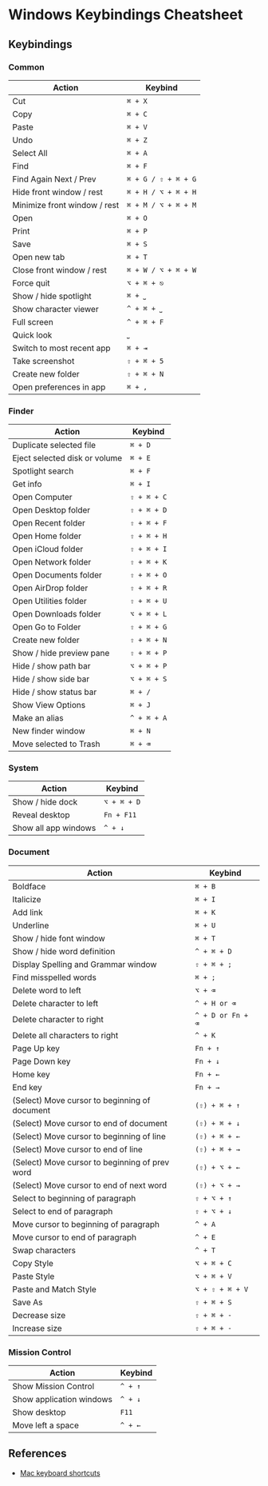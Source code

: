 # Windows Keybindings Cheatsheet

## Keybindings

### Common

| Action                       | Keybind             |
| ---------------------------- | ------------------- |
| Cut                          | `⌘ + X`             |
| Copy                         | `⌘ + C`             |
| Paste                        | `⌘ + V`             |
| Undo                         | `⌘ + Z`             |
| Select All                   | `⌘ + A`             |
| Find                         | `⌘ + F`             |
| Find Again Next / Prev       | `⌘ + G / ⇧ + ⌘ + G` |
| Hide front window / rest     | `⌘ + H / ⌥ + ⌘ + H` |
| Minimize front window / rest | `⌘ + M / ⌥ + ⌘ + M` |
| Open                         | `⌘ + O`             |
| Print                        | `⌘ + P`             |
| Save                         | `⌘ + S`             |
| Open new tab                 | `⌘ + T`             |
| Close front window / rest    | `⌘ + W / ⌥ + ⌘ + W` |
| Force quit                   | `⌥ + ⌘ + ⎋`         |
| Show / hide spotlight        | `⌘ + ⎵`             |
| Show character viewer        | `^ + ⌘ + ⎵`         |
| Full screen                  | `^ + ⌘ + F`         |
| Quick look                   | `⎵`                 |
| Switch to most recent app    | `⌘ + ⇥`             |
| Take screenshot              | `⇧ + ⌘ + 5`         |
| Create new folder            | `⇧ + ⌘ + N`         |
| Open preferences in app      | `⌘ + ,`             |

### Finder

| Action                        | Keybind     |
| ----------------------------- | ----------- |
| Duplicate selected file       | `⌘ + D`     |
| Eject selected disk or volume | `⌘ + E`     |
| Spotlight search              | `⌘ + F`     |
| Get info                      | `⌘ + I`     |
| Open Computer                 | `⇧ + ⌘ + C` |
| Open Desktop folder           | `⇧ + ⌘ + D` |
| Open Recent folder            | `⇧ + ⌘ + F` |
| Open Home folder              | `⇧ + ⌘ + H` |
| Open iCloud folder            | `⇧ + ⌘ + I` |
| Open Network folder           | `⇧ + ⌘ + K` |
| Open Documents folder         | `⇧ + ⌘ + O` |
| Open AirDrop folder           | `⇧ + ⌘ + R` |
| Open Utilities folder         | `⇧ + ⌘ + U` |
| Open Downloads folder         | `⌥ + ⌘ + L` |
| Open Go to Folder             | `⇧ + ⌘ + G` |
| Create new folder             | `⇧ + ⌘ + N` |
| Show / hide preview pane      | `⇧ + ⌘ + P` |
| Hide / show path bar          | `⌥ + ⌘ + P` |
| Hide / show side bar          | `⌥ + ⌘ + S` |
| Hide / show status bar        | `⌘ + /`     |
| Show View Options             | `⌘ + J`     |
| Make an alias                 | `^ + ⌘ + A` |
| New finder window             | `⌘ + N`     |
| Move selected to Trash        | `⌘ + ⌫`     |

### System

| Action               | Keybind     |
| -------------------- | ----------- |
| Show / hide dock     | `⌥ + ⌘ + D` |
| Reveal desktop       | `Fn + F11`  |
| Show all app windows | `^ + ↓`     |

### Document

| Action                                         | Keybind           |
| ---------------------------------------------- | ----------------- |
| Boldface                                       | `⌘ + B`           |
| Italicize                                      | `⌘ + I`           |
| Add link                                       | `⌘ + K`           |
| Underline                                      | `⌘ + U`           |
| Show / hide font window                        | `⌘ + T`           |
| Show / hide word definition                    | `^ + ⌘ + D`       |
| Display Spelling and Grammar window            | `⇧ + ⌘ + ;`       |
| Find misspelled words                          | `⌘ + ;`           |
| Delete word to left                            | `⌥ + ⌫`           |
| Delete character to left                       | `^ + H or ⌫`      |
| Delete character to right                      | `^ + D or Fn + ⌫` |
| Delete all characters to right                 | `^ + K`           |
| Page Up key                                    | `Fn + ↑`          |
| Page Down key                                  | `Fn + ↓`          |
| Home key                                       | `Fn + ←`          |
| End key                                        | `Fn + →`          |
| (Select) Move cursor to beginning of document  | `(⇧) + ⌘ + ↑`     |
| (Select) Move cursor to end of document        | `(⇧) + ⌘ + ↓`     |
| (Select) Move cursor to beginning of line      | `(⇧) + ⌘ + ←`     |
| (Select) Move cursor to end of line            | `(⇧) + ⌘ + →`     |
| (Select) Move cursor to beginning of prev word | `(⇧) + ⌥ + ←`     |
| (Select) Move cursor to end of next word       | `(⇧) + ⌥ + →`     |
| Select to beginning of paragraph               | `⇧ + ⌥ + ↑`       |
| Select to end of paragraph                     | `⇧ + ⌥ + ↓`       |
| Move cursor to beginning of paragraph          | `^ + A`           |
| Move cursor to end of paragraph                | `^ + E`           |
| Swap characters                                | `^ + T`           |
| Copy Style                                     | `⌥ + ⌘ + C`       |
| Paste Style                                    | `⌥ + ⌘ + V`       |
| Paste and Match Style                          | `⌥ + ⇧ + ⌘ + V`   |
| Save As                                        | `⇧ + ⌘ + S`       |
| Decrease size                                  | `⇧ + ⌘ + -`       |
| Increase size                                  | `⇧ + ⌘ + -`       |

### Mission Control

| Action                   | Keybind |
| ------------------------ | ------- |
| Show Mission Control     | `^ + ↑` |
| Show application windows | `^ + ↓` |
| Show desktop             | `F11`   |
| Move left a space        | `^ + ←` |

## References

- [Mac keyboard shortcuts](https://support.apple.com/en-us/HT201236)
